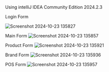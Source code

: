 Using intelliJ IDEA Community Edition 2024.2.3

Login Form

![Screenshot 2024-10-23 135827](https://github.com/user-attachments/assets/169527ef-9037-4f14-accb-84f672079f5d)

Main Form
![Screenshot 2024-10-23 135857](https://github.com/user-attachments/assets/a18b872f-4305-4b23-ad81-b6d85b08e9a5)

Product Form
![Screenshot 2024-10-23 135921](https://github.com/user-attachments/assets/447e9390-493f-424a-a9db-9ce3f7a2ecd6)

Brand Form
![Screenshot 2024-10-23 135936](https://github.com/user-attachments/assets/6ebc2df9-87fa-4600-ace4-cdbf79170b8e)

POS Form
![Screenshot 2024-10-23 135957](https://github.com/user-attachments/assets/608c08dd-3d4b-4eeb-b855-c2118b2402d3)

